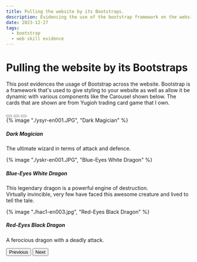 ```yaml
---
title: Pulling the website by its Bootstraps.
description: Evidencing the use of the bootstrap framework on the website.
date: 2023-12-27
tags:
  - bootstrap
  - web skill evidence
---
```

<div class="container fluid">
  <h1 class="col align-self-center">Pulling the website by its Bootstraps</h1>
  <div class="row justify-content-center">
    <p class="col-8">
    This post evidences the usage of Bootstrap across the website. Bootstrap is a framework that's used to give styling to your website as well as allow it be dynamic with various components like the Carousel shown below. The cards that are shown are from Yugioh trading card game that I own.
    </p>
  </div>
  <div class="row justify-content-center">
    <div class="col-6">
      <div id="carouselCaptions" class="carousel slide" data-bs-ride="carousel">
        <div class="carousel-indicators">
          <button type="button" data-bs-target="#carouselCaptions" data-bs-slide-to="0" class="active" aria-current="true" aria-label="Slide 1"></button>
          <button type="button" data-bs-target="#carouselCaptions" data-bs-slide-to="1" aria-label="Slide 2"></button>
          <button type="button" data-bs-target="#carouselCaptions" data-bs-slide-to="2" aria-label="Slide 3"></button>
        </div>
        <div class="carousel-inner">
          <div class="carousel-item active">
            {% image "./ysyr-en001.JPG", "Dark Magician" %}
            <div class="carousel-caption d-none d-md-block">
              <h5>Dark Magician</h5>
              <p>The ultimate wizard in terms of attack and defence.</p>
            </div>
          </div>
          <div class="carousel-item">
            {% image "./yskr-en001.JPG", "Blue-Eyes White Dragon" %}
            <div class="carousel-caption d-none d-md-block">
              <h5>Blue-Eyes White Dragon</h5>
              <p>This legendary dragon is a powerful engine of destruction. <br/>
              Virtually invincible, very few have faced this awesome creature and lived to tell the tale.</p>
            </div>
          </div>
          <div class="carousel-item">
            {% image "./hac1-en003.jpg", "Red-Eyes Black Dragon" %}
            <div class="carousel-caption d-none d-md-block">
              <h5>Red-Eyes Black Dragon</h5>
              <p>A ferocious dragon with a deadly attack.</p>
            </div>
          </div>
        </div>
        <button class="carousel-control-prev" type="button" data-bs-target="#carouselCaptions" data-bs-slide="prev">
          <span class="carousel-control-prev-icon" aria-hidden="true"></span>
          <span class="visually-hidden">Previous</span>
        </button>
        <button class="carousel-control-next" type="button" data-bs-target="#carouselCaptions" data-bs-slide="next">
          <span class="carousel-control-next-icon" aria-hidden="true"></span>
          <span class="visually-hidden">Next</span>
        </button>
      </div>
    </div>
</div>




